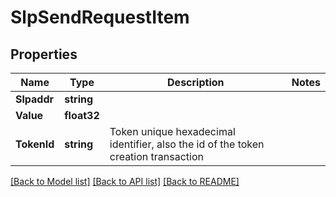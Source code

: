 # SlpSendRequestItem

## Properties

Name | Type | Description | Notes
------------ | ------------- | ------------- | -------------
**Slpaddr** | **string** |  | 
**Value** | **float32** |  | 
**TokenId** | **string** | Token unique hexadecimal identifier, also the id of the token creation transaction | 

[[Back to Model list]](../README.md#documentation-for-models) [[Back to API list]](../README.md#documentation-for-api-endpoints) [[Back to README]](../README.md)


